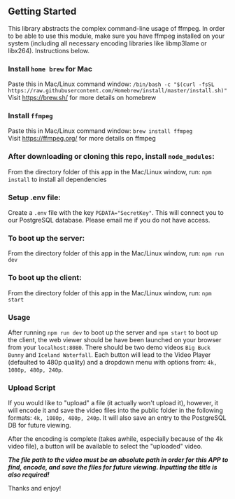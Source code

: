 ## Getting Started

This library abstracts the complex command-line usage of ffmpeg. In order to be able to use this module, make sure you have ffmpeg installed on your system (including all necessary encoding libraries like libmp3lame or libx264).  Instructions below.

### Install `home brew` for Mac

Paste this in Mac/Linux command window: `/bin/bash -c "$(curl -fsSL https://raw.githubusercontent.com/Homebrew/install/master/install.sh)"`<br />
Visit https://brew.sh/ for more details on homebrew

### Install `ffmpeg`

Paste this in Mac/Linux command window: `brew install ffmpeg`<br />
Visit https://ffmpeg.org/ for more details on ffmpeg

### After downloading or cloning this repo, install `node_modules`:

From the directory folder of this app in the Mac/Linux window, run: `npm install` to install all dependencies<br />

### Setup .env file:
Create a `.env` file with the key `PGDATA="SecretKey"`.
This will connect you to our PostgreSQL database.  Please email me if you do not have access.

### To boot up the server:

From the directory folder of this app in the Mac/Linux window, run: `npm run dev`

### To boot up the client:

From the directory folder of this app in the Mac/Linux window, run: `npm start`

### Usage

After running `npm run dev` to boot up the server and `npm start` to boot up the client, the web viewer should be have been launched on your browser from your `localhost:8080`.  There should be two demo videos `Big Buck Bunny` and `Iceland Waterfall`.  Each button will lead to the Video Player (defaulted to 480p quality) and a dropdown menu with options from: `4k, 1080p, 480p, 240p`.

### Upload Script

If you would like to "upload" a file (it actually won't upload it), however, it will encode it and save the video files into the public folder in the following formats: `4k, 1080p, 480p, 240p`.  It will also save an entry to the PostgreSQL DB for future viewing.

After the encoding is complete (takes awhile, especially because of the 4k video file), a button will be available to select the "uploaded" video.

***The file path to the video must be an absolute path in order for this APP to find, encode, and save the files for future viewing.  Inputting the title is also required!***


Thanks and enjoy!
